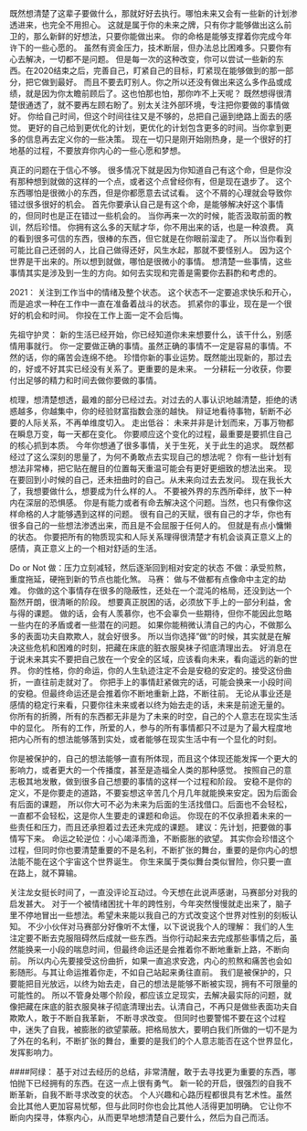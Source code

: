 
既然想清楚了这辈子要做什么，那就好好去执行。哪怕未来又会有一些新的计划渗透进来，也完全不用担心。
这就是属于你的未来之牌，只有你才能够做出这么前卫的，那么新鲜的好想法，只要你能做出来。
你的命格是能够支撑着你完成今年许下的一些心愿的。
虽然有资金压力，技术断层，但办法总比困难多。只要你有心去解决，一切都不是问题。
但是每一次的这种改变，你可以尝试一些新的东西。在2020结束之后，完善自己，盯紧自己的目标，盯紧现在能够做到的那一部分，把它做到最好。
而且不要去盯别人。你之所以还没有做出来这么多作品或成绩，就是因为你太瞻前顾后了。这也怕那也怕，那你咋不上天呢？
既然想得很清楚很通透了，就不要再左顾右盼了。别太关注外部环境，专注把你要做的事情做好。
你给自己时间，但这个时间往往又是不够的，总把自己逼到绝路上面去的感觉。
更好的自己给到更优化的计划，更优化的计划包含更多的时间。当你拿到更多的信息再去定义你的一些决策。
现在一切只是刚开始刚热身，是一个很好的打地基的过程，不要放弃你内心的一些心愿和梦想。

真正的问题在于信心不够。
很多情况下就是因为你知道自己有这个命，但是你没有那种想到就做的这样的一个点，或者这个点曾经你有，但是现在退步了。
这个东西哪怕是很微小的东西，但是你都愿意去试试看。
这个不屑的心理就会导致你错过很多很好的机会。
首先你要承认自己是有这个命，是能够解决好这个事情的，但同时也是正在错过一些机会的。
当你再来一次的时候，能否汲取前面的教训，然后珍惜。
你拥有这么多的天赋才华，你不用出来的话，也是一种浪费。
真的看到很多可信的东西，很棒的东西，但它就是在你眼前溜走了。
所以当你看到可能比自己还弱的人，比自己做得还好，风生水起，那就不要怪别人。
因为这个世界是干出来的。所以想到就做，哪怕是很微小的事情。
想清楚一些事情，这些事情其实是涉及到一生的方向。如何去实现和完善是需要你去斟酌和考虑的。

2021：
  关注到工作当中的情绪及整个状态。
  这个状态不一定要追求快乐和开心，而是追求一种在工作中一直在准备着战斗的状态。
  抓紧你的事业，现在是一个很好的机会和时间。
  你投在工作上面一定不会后悔。
  
先祖守护灵：
  新的生活已经开始，你已经知道你未来想要什么，该干什么，别感情用事就行。
  你一定要做正确的事情。虽然正确的事情不一定是容易的事情。不然的话，你的痛苦会连绵不绝。
  珍惜你新的事业运势。既然能出现新的，那过去的，好或不好其实已经没有关系了。更重要的是未来。
  一分耕耘一分收获，你要付出足够的精力和时间去做你要做的事情。
  
  
梳理，想清楚想透，最难的部分已经过去。对过去的人事认识地越清楚，拒绝的诱惑越多，你越集中，你的经验财富指数会涨的越快。
辩证地看待事物，斩断不必要的人际关系，不再单维度切入。
走出低谷：
未来并非是计划而来，万事万物都在瞬息万变，每一天都在变化。
你要顺应这个变化的过程，最重要是要抓住自己的核心抓到本质。
今年你想通了很多事情，关于生死，关于此生的追求。
既然都经过了这么深刻的思量了，为何不勇敢点去实现自己的想法呢？
你有一些计划有想法非常棒，把它贴在醒目的位置每天重温可能会有更好更细致的想法出来。
现在要回到小时候的自己，还未扭曲时的自己。从未来向过去去发问。
现在我长大了，我想要做什么，想要成为什么样的人。
不要被外界的东西所牵绊，放下一种内在深层的恐惧感。
你是有能力或者有命去解决这个问题。当然，也只有像你这样命格的人才能够遇到这样的问题。
很有自己的天赋，很有自己的才华，你也有很多自己的一些想法渗透出来，而且是不会屈服于任何人的。
但就是有点小慵懒的状态。
你要把所有的物质现实和人际关系理得很清楚才有机会谈真正意义上的感情，真正意义上的一个相对舒适的生活。

Do or Not
   做：压力立刻减轻，然后逐渐回到相对安定的状态
   不做：承受煎熬，重度拖延，硬拖到新的节点也能化煞。
   马赛：
        做与不做都有点像命中主定的劫难。
        你做的这个事情存在很多的隐蔽性，还处在一个混沌的格局，还没到达一个豁然开朗，很清晰的阶段。
        想要真正脱困的话，必须放下手上的一部分利益，舍与得的课题。
        做的话，会有人羡慕你，也不会辜负一些期待，但你不能因此忽略一些内在的矛盾或者一些潜在的问题。
        如果你能稍微认清自己的内心，不做那么多的表面功夫自欺欺人，就会好很多。
        所以当你选择”做“的时候，其实就是在解决这些危机和困难的时刻，把藏在床底的脏衣服臭袜子彻底清理出去。
        好消息在于说未来其实不要把自己放在一个安全的区域，应该看向未来，看向遥远的新的世界。
        你的性格，你的命运，你的人生轨迹注定不会是安稳的安定的。接受这份曲折，一直往前走就对了。
        你把手上的事情赶紧做完的话，可能会换来一小段时间的安稳。但最终命运还是会推着你不断地重新上路，不断往前。
        无论从事业还是感情的稳定行来看，只要你往未来或者以终为始去走的话，未来是前途无量的。
        你所有的折腾，所有的东西都无非是为了未来的时空，自己的个人意志在现实生活中的显化。
        所有的工作，所爱的人，参与的所有事情都只不过是为了最大程度地把内心所有的想法能够落到实处，或者能够在现实生活中有一个显化的时刻。
        
        
        
  你是被保护的，自己的想法能够一直有所体现，而且这个体现还能发挥一个更大的影响力，或者更大的一个传播度，甚至是造福全人类的那种感觉。
  按照自己的意志极其地发散，做到很多自己想要的事情的这样一个过程和阶段。
  安稳不是你的定义，不是你要走的道路，不要妄想这辛苦几个月几年就能换来安定。因为后面会有后面的课题，
  所以你大可不必为未来为后面的生活找借口。后面也不会轻松，一直都不会轻松，这是你人生要走的课题和命运。
  你现在的不仅承担着未来的一些责任和压力，而且还承担着过去还未完成的课题。
  建议：先计划，把要做的事情写下来。
  命运之轮逆位：小心竭泽而渔，不断膨胀的欲望。
  其实你会珍惜这个过程，但同时你也要清楚重要的不是名利，不断扩张的舞台，重要的是你内心的想法能不能在这个宇宙这个世界诞生。
  你生来属于类似舞台类似冒险，你只要一直在路上，就不算输。
  
   
关注龙女挺长时间了，一直没评论互动过。今天想在此说声感谢，马赛部分对我的启发甚大。
对于一个被情绪困扰十年的跨性别，今年突然慢慢就走出来了，脑子里不停地冒出一些想法。希望未来能以我自己的方式改变这个世界对性别的刻板认知。
不少小伙伴对马赛部分好像听不太懂，以下说说我个人的理解：
我们的人生注定要不断去克服阻碍然后成就一些东西。当你行动起来去完成那些事情之后，虽然能换来一小段的喘息时间，但最终命运还是会推着你不断地重新上路，不断向前。
所以内心先要接受这份曲折，如果一直追求安逸，内心的煎熬和痛苦也会如影随形。与其让命运推着你走，不如自己站起来勇往直前。
我们是被保护的，只要能把目光放远，以终为始去走，自己的想法是能够不断被实现，拥有不可限量的可能性的。
所以不管身处哪个阶段，都应该立足现实，去解决最实际的问题，就像把藏在床底的脏衣服臭袜子彻底清理出去。认清自己，不再只是做些表面功夫自欺欺人，敢于不断自我革新， 不断寻求改变。
但同时也要警惕不要在这个过程中，迷失了自我，被膨胀的欲望蒙蔽。把格局放大，要明白我们所做的一切不是为了外在的名利，不断扩张的舞台，重要的是我们的个人意志能否在这个世界显化，发挥影响力。
  
  
        
   ####阿绿：
   基于对过去经历的总结，非常清醒，敢于去寻找更为重要的东西，哪怕抛下已经拥有的东西。在这一点上很有勇气。
   新一轮的开启，很强烈的自我不断革新，自我不断寻求改变的状态。
   个人兴趣和心路历程都很具有艺术性。虽然会比其他人更加容易忧郁，但与此同时你也会比其他人活得更加明确。
   它让你不断向内探寻，体察内心，从而更早地想清楚自己要什么，然后为自己而活。
    
    
   
        
        
